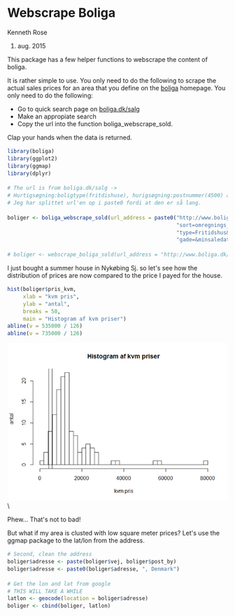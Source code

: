 # Webscrape Boliga
Kenneth Rose  
1. aug. 2015  

This package has a few helper functions to webscrape the content of boliga.

It is rather simple to use. You only need to do the following to scrape the actual sales
prices for an area that you define on the [boliga](www.boliga.dk) homepage. You only 
need to do the following:

- Go to quick search page on [boliga.dk/salg](www.boliga.dk/salg)
- Make an appropiate search
- Copy the url into the function boliga_webscrape_sold.

Clap your hands when the data is returned.



```r
library(boliga)
library(ggplot2)
library(ggmap)
library(dplyr)

# The url is from boliga.dk/salg -> 
# Hurtigsøgning:boligtype(fritdishuse), hurigsøgning:postnummer(4500) and then press "søg"
# Jeg har splittet url'en op i paste0 fordi at den er så lang.

boliger <- boliga_webscrape_sold(url_address = paste0("http://www.boliga.dk/salg/resultater?so=1&",
                                                      "sort=omregnings_dato-d&maxsaledate=today&",
                                                      "type=Fritidshus&iPostnr=4500&",
                                                      "gade=&minsaledate=2016"))

# boliger <- webscrape_boliga_sold(url_address = "http://www.boliga.dk/salg/resultater?so=1&type=Fritidshus&kom=&fraPostnr=&tilPostnr=&gade=&min=&max=&byggetMin=&byggetMax=&minRooms=&maxRooms=&minSize=&maxSize=&minsaledate=2014&maxsaledate=today&kode=")
```

I just bought a summer house in Nykøbing Sj. so let's see how the distribution of prices are now
compared to the price I payed for the house.


```r
hist(boliger$pris_kvm, 
     xlab = "kvm pris", 
     ylab = "antal",
     breaks = 50, 
     main = "Histogram af kvm priser")
abline(v = 535000 / 126)
abline(v = 735000 / 126)
```

![](README_files/figure-html/kvmplot-1.png)\

Phew... That's not to bad!


But what if my area is clusted with low square meter prices? Let's use the ggmap package to the lat/lon from the address.


```r
# Second, clean the address
boliger$adresse <- paste(boliger$vej, boliger$post_by)
boliger$adresse <- paste0(boliger$adresse, ", Denmark")

# Get the lon and lat from google
# THIS WILL TAKE A WHILE
latlon <- geocode(location = boliger$adresse)
boliger <- cbind(boliger, latlon)
```

